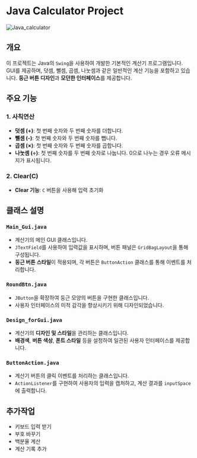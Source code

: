 # Java Calculator Project

![Java_calculator](https://github.com/user-attachments/assets/01be923d-1540-4249-82a6-f89332e7a195) <!-- Use a screenshot of your calculator here -->

## 개요
이 프로젝트는 Java의 `Swing`을 사용하여 개발한 기본적인 계산기 프로그램입니다. GUI를 제공하며, 덧셈, 뺄셈, 곱셈, 나눗셈과 같은 일반적인 계산 기능을 포함하고 있습니다. **둥근 버튼 디자인**과 **모던한 인터페이스**를 제공합니다.

## 주요 기능
### 1. **사칙연산**
- **덧셈 (+)**: 첫 번째 숫자와 두 번째 숫자를 더합니다.
- **뺄셈 (-)**: 첫 번째 숫자와 두 번째 숫자를 뺍니다.
- **곱셈 (×)**: 첫 번째 숫자와 두 번째 숫자를 곱합니다.
- **나눗셈 (÷)**: 첫 번째 숫자를 두 번째 숫자로 나눕니다. 0으로 나누는 경우 오류 메시지가 표시됩니다.


### 2. Clear(C)
- **Clear 기능**: `C` 버튼을 사용해 입력 초기화


## 클래스 설명
### `Main_Gui.java`
- 계산기의 메인 GUI 클래스입니다.
- `JTextField`를 사용하여 입력값을 표시하며, 버튼 패널은 `GridBagLayout`을 통해 구성됩니다.
- **둥근 버튼 스타일**이 적용되며, 각 버튼은 `ButtonAction` 클래스를 통해 이벤트를 처리합니다.

### `RoundBtn.java`
- `JButton`을 확장하여 둥근 모양의 버튼을 구현한 클래스입니다.
- 사용자 인터페이스의 미적 감각을 향상시키기 위해 디자인되었습니다.

### `Design_forGui.java`
- 계산기의 **디자인 및 스타일**을 관리하는 클래스입니다.
- **배경색**, **버튼 색상**, **폰트 스타일** 등을 설정하여 일관된 사용자 인터페이스를 제공합니다.

### `ButtonAction.java`
- 계산기 버튼의 클릭 이벤트를 처리하는 클래스입니다.
- `ActionListener`를 구현하여 사용자의 입력을 캡처하고, 계산 결과를 `inputSpace`에 출력합니다.


## 추가작업 
- 키보드 입력 받기
- 부호 바꾸기
- 백분율 계산
- 계산 기록 추가
